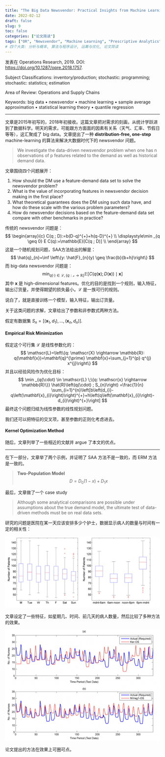 ```yaml
---
title: "The Big Data Newsvendor: Practical Insights from Machine Learning"
date: 2022-02-12
draft: false
slug: 9
toc: false
categories: ["论文简读"]
tags: ["OR", "Newsvendor", "Machine Learning", "Prescriptive Analytics"]
# 四个大类: 分析与概率, 算法与程序设计, 运筹与优化, 论文简读
---
```


发表在 Operations Research, 2019. DOI: https://doi.org/10.1287/opre.2018.1757.

Subject Classiﬁcations: inventory/production; stochastic: programming; stochastic: statistics; estimation 

Area of Review: Operations and Supply Chains

Keywords: big data • newsvendor • machine learning • sample average approximation • statistical learning theory • quantile regression

---

文章是2015年初写的，2018年初接收。这篇文章把对需求的刻画，从统计学跃进到了数据科学。明天的需求，可能跟方方面面的因素有关系（天气、汇率、节假日等等），这汇聚成了 big data。文章提出了一种 **distribution-free, one-step** machine-learning 的算法来解决大数据时代下的 newsvendor 问题。

> We investigate the data-driven newsvendor problem when one has n observations of p features related to the demand as well as historical demand data.

文章围绕四个问题展开：

1. How should the DM use a feature-demand data set to solve the newsvendor problem?
2. What is the value of incorporating features in newsvendor decision making in the ﬁrst place?
3. What theoretical guarantees does the DM using such data have, and how do these scale with the various problem parameters?
4. How do newsvendor decisions based on the feature-demand data set compare with other benchmarks in practice?



传统的 newsvendor 问题是：
$$
\begin{array}{c}
C(q ; D):=b(D-q)^{+}+h(q-D)^{+} \\
\displaystyle\min _{q \geq 0} E C(q):=\mathbb{E}[C(q ; D)] \\
\end{array}
$$
这是一个随机规划问题，SAA方法给出的解是：
$$
\hat{q}_{n}=\inf \left\{y: \hat{F}_{n}(y) \geq \frac{b}{b+h}\right\}
$$
而 big-data newsvendor 问题是：
$$
\min _{q(\cdot) \in \mathscr{L},\{q: \mathscr{x} \rightarrow \mathbb{R}\}} \mathbb{E}[C(q(\mathbf{x}) ; D(\mathbf{x})) \mid \mathbf{x}]
$$
其中 $\mathbf{x}$ 是 high-dimensional features。优化的目的是找到一个规则，输入特征，输出订货量，并使得期望的损失最小。$\mathscr{L}$ 是一族可行的规则。

说白了，就是直接训练一个模型，输入特征，输出订货量。



关于这类问题的求解，文章给出了参数和非参数式两种方法。

假定有数据集 $S_n = [(\mathbf{x}_1, d_1), \dots, (\mathbf{x}_n, d_n)]$.



#### Empirical Risk Minimization

假定这个可行集 $\mathscr{L}$  是线性参数化的：
$$
\mathscr{L}=\left\{q: \mathscr{X} \rightarrow \mathbb{R}: q(\mathbf{x})=\mathbf{q}^{\prime} \mathbf{x}=\sum_{j=1}^{p} q^{j} x^{j}\right\}
$$
并且以经验风险作为优化目标：
$$
\min _{q(\cdot) \in \mathscr{L} \;\{q: \mathscr{x} \rightarrow \mathbb{R}\}} \hat{R}\left(q(\cdot) ; S_{n}\right) =\frac{1}{n} \sum_{i=1}^{n}\left[b\left(d_{i}-q\left(\mathbf{x}_{i}\right)\right)^{+}+h\left(q\left(\mathbf{x}_{i}\right)-d_{i}\right)^{+}\right]
$$
最终这个问题归结为线性参数的线性规划问题。

我们还可以把特征的交叉项，甚至参数的正则化考虑进去。



#### Kernel Optimization Method





随后，文章列举了一些相近的文献并 argue 了本文的优点。



---

在下一部分，文章举了两个示例，并证明了 SAA 方法不是一致的，而 ERM 方法是一致的。

> **Two-Population Model**
> $$
> D=D_{0}(1-x)+D_{1} x
> $$







最后，文章做了一个 case study

> Although some analytical comparisons are possible under assumptions about the true demand model, the ultimate test of data-driven methods must be on real data sets.

研究的问题是医院在某一天应该安排多少个护士，数据显示病人的数量与时间有一定的相关性：

<img src="../figures/9/image-20220213230314335.png" alt="image-20220213230314335" style="zoom:50%;" />

文章设定了一些特征，如星期几、时间、前几天的病人数量，然后比较了多种方法的效果。

<img src="../figures/9/image-20220214000418419.png" alt="image-20220214000418419" style="zoom: 50%;" />



论文提出的方法在效果上可圈可点。




<!-- 
因为 newsvendor 问题是 zero lead-time 的，如果把它应用到 inventory control 上，如何设计好的特征将是一个重要的问题！

算法层面，每天都能新增一个训练样本，怎样设计计算效率高的算法。
 -->
